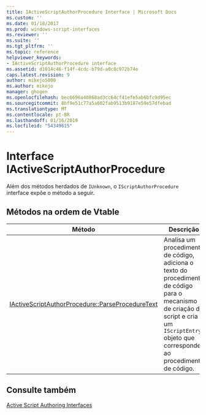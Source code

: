 ```yaml
---
title: IActiveScriptAuthorProcedure Interface | Microsoft Docs
ms.custom: ''
ms.date: 01/18/2017
ms.prod: windows-script-interfaces
ms.reviewer: ''
ms.suite: ''
ms.tgt_pltfrm: ''
ms.topic: reference
helpviewer_keywords:
- IActiveScriptAuthorProcedure interface
ms.assetid: d1014c46-f14f-4cdc-b79d-a0c8c972b74e
caps.latest.revision: 9
author: mikejo5000
ms.author: mikejo
manager: ghogen
ms.openlocfilehash: bec6696a40868ad3cc64cf41efe5ab6bfc9d95ec
ms.sourcegitcommit: 8bf9e51c77a5a602fab9513b9187e59e57dfebad
ms.translationtype: MT
ms.contentlocale: pt-BR
ms.lasthandoff: 01/16/2019
ms.locfileid: "54349615"
---
```

# <a name="iactivescriptauthorprocedure-interface"></a>Interface IActiveScriptAuthorProcedure
Além dos métodos herdados de `IUnknown`, o `IScriptAuthorProcedure` interface expõe o método a seguir.  
  
## <a name="methods-in-vtable-order"></a>Métodos na ordem de Vtable  
  
|Método|Descrição|  
|------------|-----------------|  
|[IActiveScriptAuthorProcedure::ParseProcedureText](../../winscript/reference/iactivescriptauthorprocedure-parseproceduretext.md)|Analisa um procedimento de código, adiciona o texto do procedimento de código para o mecanismo de criação de script e cria um `IScriptEntry` objeto que corresponde ao procedimento de código.|  
  
## <a name="see-also"></a>Consulte também  
 [Active Script Authoring Interfaces](../../winscript/reference/active-script-authoring-interfaces.md)